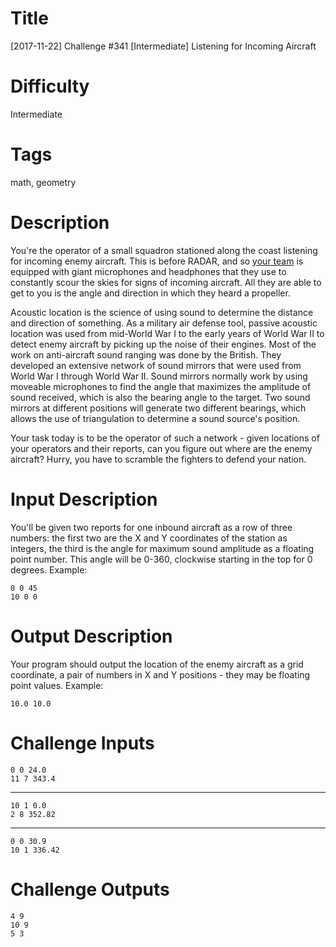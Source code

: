 # Title

[2017-11-22] Challenge #341 [Intermediate] Listening for Incoming Aircraft

# Difficulty

Intermediate

# Tags

math, geometry

# Description

You're the operator of a small squadron stationed along the coast listening for incoming enemy aircraft. This is before RADAR, and so [your team](https://en.wikipedia.org/wiki/Acoustic_location) is equipped with giant microphones and headphones that they use to constantly scour the skies for signs of incoming aircraft. All they are able to get to you is the angle and direction in which they heard a propeller. 

Acoustic location is the science of using sound to determine the distance and direction of something. As a military air defense tool, passive acoustic location was used from mid-World War I to the early years of World War II to detect enemy aircraft by picking up the noise of their engines. Most of the work on anti-aircraft sound ranging was done by the British. They developed an extensive network of sound mirrors that were used from World War I through World War II. Sound mirrors normally work by using moveable microphones to find the angle that maximizes the amplitude of sound received, which is also the bearing angle to the target. Two sound mirrors at different positions will generate two different bearings, which allows the use of triangulation to determine a sound source's position.

Your task today is to be the operator of such a network - given locations of your operators and their reports, can you figure out where are the enemy aircraft? Hurry, you have to scramble the fighters to defend your nation.

# Input Description

You'll be given two reports for one inbound aircraft as a row of three numbers: the first two are the X and Y coordinates of the station as integers, the third is the angle for maximum sound amplitude as a floating point number. This angle will be 0-360, clockwise starting in the top for 0 degrees.  Example:

	0 0 45 
	10 0 0

# Output Description

Your program should output the location of the enemy aircraft as a grid coordinate, a pair of numbers in X and Y positions - they may be floating point values. Example:

	10.0 10.0

# Challenge Inputs

	0 0 24.0
	11 7 343.4

----

	10 1 0.0
	2 8 352.82

----

	0 0 30.9
	10 1 336.42

# Challenge Outputs

	4 9
	10 9
	5 3 
